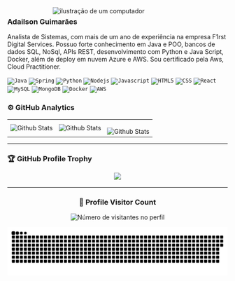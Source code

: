 <img src="https://raw.githubusercontent.com/MicaelliMedeiros/micaellimedeiros/master/image/computer-illustration.png" alt="ilustração de um computador" min-width="400px" max-width="400px" width="400px" align="right">

### Adailson Guimarães 

<p align="left"> 
  Analista de Sistemas, com mais de um ano de experiência na empresa F1rst Digital Services. Possuo forte conhecimento em Java e POO, bancos de dados SQL, NoSql, APIs REST, desenvolvimento com Python e Java Script, Docker, além de deploy em nuvem Azure e AWS. Sou certificado pela Aws, Cloud Practitioner<strong></strong>.<br>
</p>



<code><img height="32" src="https://github.com/user-attachments/assets/4eb98636-9876-488c-b2aa-0de3c584798c" alt="Java"/></code>
<code><img height="32" src="https://img.icons8.com/?size=100&id=90519&format=png&color=000000" alt="Spring"/></code>
<code><img height="32" src="https://github.com/user-attachments/assets/b28b4a22-f253-4611-9d3d-cfaef111daf0" alt="Python"/></code>
<code><img height="32" src="https://github.com/user-attachments/assets/28cb2c5f-2c81-43ce-93a1-65fcfc117682" alt="Nodejs"/></code>
<code><img height="32" src="https://github.com/user-attachments/assets/a87c7735-743b-47ba-bd23-29095de46efc" alt="Javascript"/></code>
<code><img height="32" src="https://github.com/user-attachments/assets/ead1f7cd-335d-45df-8e96-a9318d556ae1" alt="HTML5"/></code>
<code><img height="32" src="https://github.com/user-attachments/assets/0a6cd670-4370-4652-8e89-37f8ecabf39f" alt="CSS"/></code>
<code><img height="32" src="https://github.com/user-attachments/assets/cf53b6fa-a5f6-4571-b2e7-8fcbe1237d80" alt="React"/></code>
<code><img height="32" src= "https://github.com/user-attachments/assets/3e4903c9-5269-46ee-a6e8-207ebec5b32a" alt="MySQL"/></code>
<code><img height="32" src="https://cdn.jsdelivr.net/gh/devicons/devicon@latest/icons/mongodb/mongodb-original-wordmark.svg" alt="MongoDB"/></code>
<code><img height="32" src="https://img.icons8.com/?size=100&id=cdYUlRaag9G9&format=png&color=000000" alt="Docker"/></code>
<code><img height="32" src="https://img.icons8.com/?size=100&id=33039&format=png&color=000000" alt="AWS"/></code>


### ⚙️ GitHub Analytics

<table>
  <tr>
    <td>
      <img
        align="left"
        src="https://github-readme-stats.vercel.app/api?username=hada97&theme=dark&hide_border=false&include_all_commits=true"
        alt="Github Stats"
      />
    </td>
    <td>
      <img
        align="left"
        src="https://github-readme-stats.vercel.app/api/top-langs/?username=hada97&theme=dark&hide_border=false&include_all_commits=true&count_private=true&layout=compact"
        alt="Github Stats"
      />
    </td>
    <td>
      <br />
      <img
        align="left"
        src="https://github-readme-streak-stats.herokuapp.com/?user=hada97&theme=dark&hide_border=false"
        alt="Github Stats"
      />
    </td>
  </tr>
</table>

--- 

### 🏆 GitHub Profile Trophy

<p align="center">
  <a
    href="https://github.com/hada97/github-profile-trophy"
    title="repositório de troféus"
  >
    <img
      width="800"
      src="https://github-profile-trophy.vercel.app/?username=hada97&column=8&theme=darkhub&no-frame=true&no-bg=true"
    />
  </a>
</p>

---

<div align="center">
  <h3><b>📍 Profile Visitor Count</b></h3>
</div>

<p align="center">
  <img
    src="https://profile-counter.glitch.me/hada97/count.svg"
    alt="Número de visitantes no perfil"
  />
</p>


![snake gif](https://github.com/hada97/hada97/blob/output/github-snake-dark.svg)


